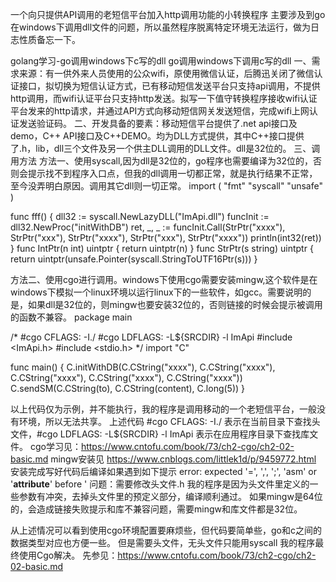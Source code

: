 一个向只提供API调用的老短信平台加入http调用功能的小转换程序
主要涉及到go在windows下调用dll文件的问题，所以虽然程序脱离特定环境无法运行，做为日志性质备忘一下。

golang学习-go调用windows下c写的dll
go调用windows下调用c写的dll
一、需求来源：有一供外来人员使用的公众wifi，原使用微信认证，后腾迅关闭了微信认证接口，拟切换为短信认证方式，已有移动短信发送平台只支持api调用，不提供http调用，而wifi认证平台只支持http发送。拟写一下值守转换程序接收wifi认证平台发来的http请求，并通过API方式向移动短信网关发送短信，完成wifi上网认证发送验证码。
二、开发具备的要素：移动短信平台提供了.net api接口及demo，C++ API接口及C++DEMO。均为DLL方式提供，其中C++接口提供了.h，lib，dll三个文件及另一个供主DLL调用的DLL文件。dll是32位的。
三、调用方法
方法一、使用syscall,因为dll是32位的，go程序也需要编译为32位的，否则会提示找不到程序入口点，但我的dll调用一切都正常，就是执行结果不正常，至今没弄明白原因。调用其它dll则一切正常。
import (
	"fmt"
	"syscall"
	"unsafe"
)

func fff() {
	dll32 := syscall.NewLazyDLL("ImApi.dll")
	funcInit := dll32.NewProc("initWithDB")
	ret, _, _ := funcInit.Call(StrPtr("xxxx"), StrPtr("xxx"), StrPtr("xxxx"), StrPtr("xxx"), StrPtr("xxxx"))
	println(int32(ret))
}
func IntPtr(n int) uintptr {
	return uintptr(n)
}
func StrPtr(s string) uintptr {
	return uintptr(unsafe.Pointer(syscall.StringToUTF16Ptr(s)))
}

方法二、使用cgo进行调用。windows下使用cgo需要安装mingw,这个软件是在windows下模拟一个linux环境以运行linux下的一些软件，如gcc。需要说明的是，如果dll是32位的，则mingw也要安装32位的，否则链接的时候会提示被调用的函数不兼容。
package main

/*
#cgo CFLAGS:  -I./
#cgo LDFLAGS: -L${SRCDIR} -l ImApi
#include <ImApi.h>
#include <stdio.h>
*/
import "C"

func main() {
	C.initWithDB(C.CString("xxxx"), C.CString("xxxx"), C.CString("xxxx"), C.CString("xxxx"), C.CString("xxxx"))
	C.sendSM(C.CString(to), C.CString(content), C.long(5))
}

以上代码仅为示例，并不能执行，我的程序是调用移动的一个老短信平台，一般没有环境，所以无法共享。
上述代码 #cgo CFLAGS:  -I./  表示在当前目录下查找头文件，#cgo LDFLAGS: -L${SRCDIR} -l ImApi 表示在应用程序目录下查找库文件。
cgo学习见：https://www.cntofu.com/book/73/ch2-cgo/ch2-02-basic.md
mingw安装见 https://www.cnblogs.com/littlek1d/p/9459772.html
安装完成写好代码后编译如果遇到如下提示
error: expected '=', ',', ';', 'asm' or '__attribute__' before ' 问题：需要修改头文件.h
我的程序是因为头文件里定义的一些参数有冲突，去掉头文件里的预定义部分，编译顺利通过。
如果mingw是64位的，会造成链接失败提示和库不兼容问题，需要mingw和库文件都是32位。

从上述情况可以看到使用cgo环境配置要麻烦些，但代码要简单些，go和c之间的数据类型对应也方便一些。
但是需要头文件，无头文件只能用syscall 
我的程序最终使用Cgo解决。 
先参见：https://www.cntofu.com/book/73/ch2-cgo/ch2-02-basic.md
